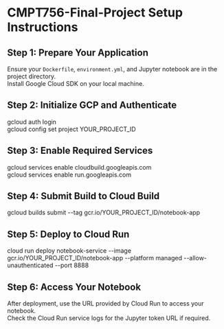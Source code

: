 # CMPT756-Final-Project Setup Instructions

## Step 1: Prepare Your Application

Ensure your `Dockerfile`, `environment.yml`, and Jupyter notebook are in the project directory.  
Install Google Cloud SDK on your local machine.

## Step 2: Initialize GCP and Authenticate

gcloud auth login<br>
gcloud config set project YOUR_PROJECT_ID

## Step 3: Enable Required Services

gcloud services enable cloudbuild.googleapis.com<br>
gcloud services enable run.googleapis.com

## Step 4: Submit Build to Cloud Build

gcloud builds submit --tag gcr.io/YOUR_PROJECT_ID/notebook-app

## Step 5: Deploy to Cloud Run

cloud run deploy notebook-service --image gcr.io/YOUR_PROJECT_ID/notebook-app --platform managed --allow-unauthenticated --port 8888


## Step 6: Access Your Notebook

After deployment, use the URL provided by Cloud Run to access your notebook. <br> 
Check the Cloud Run service logs for the Jupyter token URL if required.


